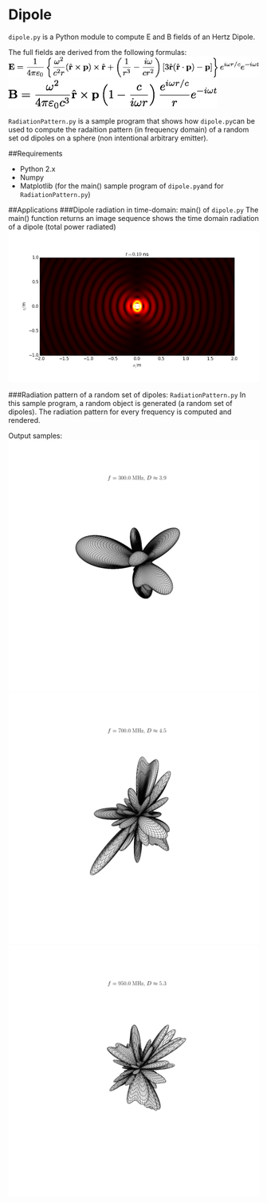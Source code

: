 Dipole
======

`dipole.py` is a Python module to compute E and B fields of an Hertz Dipole.

The full fields are derived from the following formulas:
![](./E.png )
![](./B.png)

`RadiationPattern.py` is a sample program that shows how `dipole.py`can be used to compute the radaition pattern (in frequency domain) of a random set od dipoles on a sphere (non intentional arbitrary emitter).

##Requirements
* Python 2.x
* Numpy
* Matplotlib (for the main() sample program of `dipole.py`and for `RadiationPattern.py`)

##Applications
###Dipole radiation in time-domain: main() of `dipole.py`
The main() function returns an image sequence shows the time domain radiation of a dipole (total power radiated)
![](./img_0.png)


###Radiation pattern of a random set of dipoles: `RadiationPattern.py` 
In this sample program, a random object is generated (a random set of dipoles). The radiation pattern for every frequency is computed and rendered.

Output samples:
![](./rp_5.png)
![](./rp_13.png)
![](./rp_18.png)







